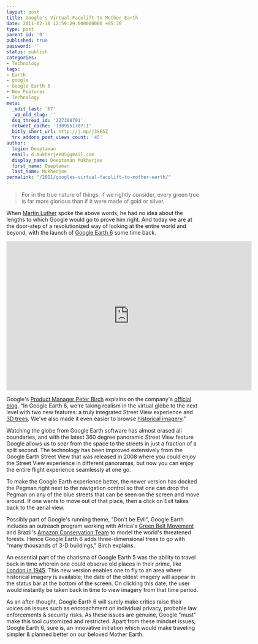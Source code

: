 ```yaml
---
layout: post
title: Google's Virtual Facelift to Mother Earth
date: 2011-02-10 12:59:29.000000000 +05:30
type: post
parent_id: '0'
published: true
password: ''
status: publish
categories:
- Technology
tags:
- Earth
- google
- Google Earth 6
- New Features
- Technology
meta:
  _edit_last: '67'
  _wp_old_slug: ''
  dsq_thread_id: '227308701'
  retweet_cache: '1309551707:1'
  bitly_short_url: http://j.mp/j3kE5Z
  trx_addons_post_views_count: '45'
author:
  login: Deeptaman
  email: d.mukherjee05@gmail.com
  display_name: Deeptaman Mukherjee
  first_name: Deeptaman
  last_name: Mukherjee
permalink: "/2011/googles-virtual-facelift-to-mother-earth/"
---
```

<blockquote>For in the true nature of things, if we rightly consider, every green tree is far more glorious than if it were made of gold or silver.
</p></blockquote>
<p>When <a href="http://en.wikipedia.org/wiki/Martin_Luther_King,_Jr.">Martin Luther</a> spoke the above words, he had no idea about the lengths to which Google would go to prove him right. And today we are at the door-step of a revolutionized way of looking at the entire world and beyond, with the launch of <a href="http://www.google.com/earth/explore/showcase/newin6.html">Google Earth 6</a> some time back.</p>
<p><!--more--></p>
<p><iframe title="YouTube video player" width="640" height="390" src="http://www.youtube.com/embed/L6lZzY4wagA" frameborder="0" allowfullscreen></iframe></p>
<p>Google's <a href="http://www.linkedin.com/pub/peter-birch/1/b59/568">Product Manager Peter Birch</a> explains on the company's <a href="http://googleblog.blogspot.com/2010/11/introducing-google-earth-6the-next.html">official blog</a>, "In Google Earth 6, we're taking realism in the virtual globe to the next level with two new features: a truly integrated Street View experience and <a href="http://www.google.com/earth/explore/showcase/newin6.html#3dtrees">3D trees</a>. We've also made it even easier to browse <a href="http://www.google.com/earth/explore/showcase/newin6.html#historicalimagery">historical imagery</a>." </p>
<p>Watching the globe from Google Earth software has almost erased all boundaries, and with the latest 360 degree panoramic Street View feature Google allows us to soar from the space to the streets in just a fraction of a split second. The technology has been improved extensively from the Google Earth Street View that was released in 2008 where you could enjoy the Street View experience in different panoramas, but now you can enjoy the entire flight experience seamlessly at one go.</p>
<p>To make the Google Earth experience better, the newer version has docked the Pegman right next to the navigation control so that one can drop the Pegman on any of the blue streets that can be seen on the screen and move around. If one wants to move out of that place, then a click on Exit takes back to the aerial view. </p>
<p>Possibly part of Google's running theme, "Don't be Evil", Google Earth includes an outreach program working with Africa's <a href="http://www.greenbeltmovement.org/">Green Belt Movement</a> and Brazil's <a href="http://www.amazonteam.org/index.php/230/Brazil">Amazon Conservation Team</a> to model the world's threatened forests. Hence Google Earth 6 adds three-dimensional trees to go with "many thousands of 3-D buildings," Birch explains.</p>
<p>An essential part of the charisma of Google Earth 5 was the ability to travel back in time wherein one could observe old places in their prime, like <a href="http://google-latlong.blogspot.com/2010/10/history-in-unmaking.html">London in 1945</a>. This new version enables one to fly to an area where historical imagery is available; the date of the oldest imagery will appear in the status bar at the bottom of the screen. On clicking this date, the user would instantly be taken back in time to view imagery from that time period.</p>
<p>As an after-thought, Google Earth 6 will surely make critics raise their voices on issues such as encroachment on individual privacy, probable law enforcements &amp; security risks. As these issues are genuine, Google "must" make this tool customized and restricted. Apart from these mindset issues; Google Earth 6, sure is, an innovative initiation which would make traveling simpler &amp; planned better on our beloved Mother Earth.</p>
